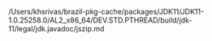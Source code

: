/Users/khsrivas/brazil-pkg-cache/packages/JDK11/JDK11-1.0.25258.0/AL2_x86_64/DEV.STD.PTHREAD/build/jdk-11/legal/jdk.javadoc/jszip.md